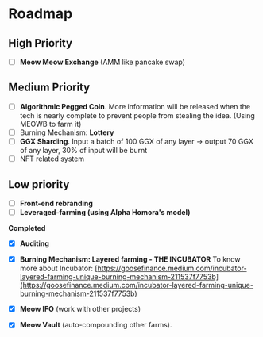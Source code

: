 # Roadmap

## **High Priority**

* [ ] **Meow Meow Exchange** \(AMM like pancake swap\)

## **Medium Priority**

* [ ] **Algorithmic Pegged Coin**. More information will be released when the tech is nearly complete to prevent people from stealing the idea. \(Using MEOWB to farm it\)
* [ ] Burning Mechanism: **Lottery**
* [ ] **GGX Sharding**. Input a batch of 100 GGX of any layer -&gt; output 70 GGX of any layer, 30% of input will be burnt
* [ ] NFT related system

## **Low priority**

* [ ] **Front-end rebranding**
* [ ] **Leveraged-farming \(using Alpha Homora's model\)**

**Completed**

* [x] **Auditing**
* [x] **Burning Mechanism: Layered farming - THE INCUBATOR**  To know more about Incubator: [https://goosefinance.medium.com/incubator-layered-farming-unique-burning-mechanism-211537f7753b](https://goosefinance.medium.com/incubator-layered-farming-unique-burning-mechanism-211537f7753b)
* [x] **Meow IFO** \(work with other projects\)
* [x] **Meow Vault** \(auto-compounding other farms\). 

